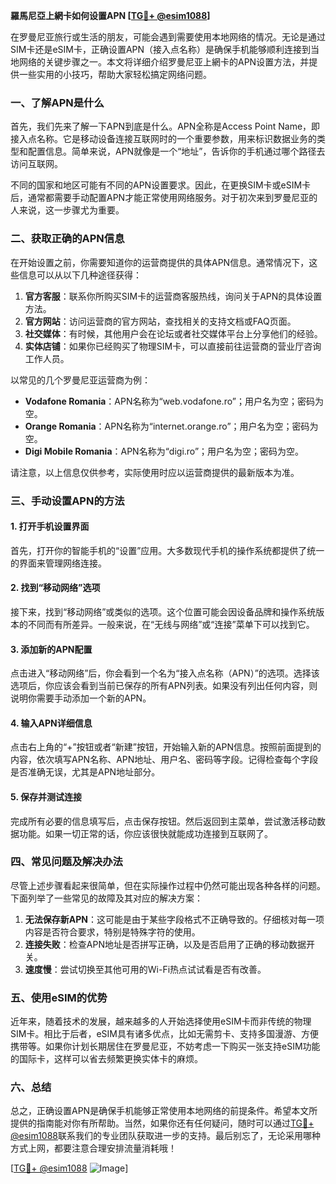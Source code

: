 **羅馬尼亞上網卡如何设置APN [[TG💪+ @esim1088](https://t.me/s/esim1088)]**

在罗曼尼亚旅行或生活的朋友，可能会遇到需要使用本地网络的情况。无论是通过SIM卡还是eSIM卡，正确设置APN（接入点名称）是确保手机能够顺利连接到当地网络的关键步骤之一。本文将详细介绍罗曼尼亚上網卡的APN设置方法，并提供一些实用的小技巧，帮助大家轻松搞定网络问题。

### 一、了解APN是什么

首先，我们先来了解一下APN到底是什么。APN全称是Access Point Name，即接入点名称。它是移动设备连接互联网时的一个重要参数，用来标识数据业务的类型和配置信息。简单来说，APN就像是一个“地址”，告诉你的手机通过哪个路径去访问互联网。

不同的国家和地区可能有不同的APN设置要求。因此，在更换SIM卡或eSIM卡后，通常都需要手动配置APN才能正常使用网络服务。对于初次来到罗曼尼亚的人来说，这一步骤尤为重要。

### 二、获取正确的APN信息

在开始设置之前，你需要知道你的运营商提供的具体APN信息。通常情况下，这些信息可以从以下几种途径获得：

1. **官方客服**：联系你所购买SIM卡的运营商客服热线，询问关于APN的具体设置方法。
2. **官方网站**：访问运营商的官方网站，查找相关的支持文档或FAQ页面。
3. **社交媒体**：有时候，其他用户会在论坛或者社交媒体平台上分享他们的经验。
4. **实体店铺**：如果你已经购买了物理SIM卡，可以直接前往运营商的营业厅咨询工作人员。

以常见的几个罗曼尼亚运营商为例：
- **Vodafone Romania**：APN名称为“web.vodafone.ro”；用户名为空；密码为空。
- **Orange Romania**：APN名称为“internet.orange.ro”；用户名为空；密码为空。
- **Digi Mobile Romania**：APN名称为“digi.ro”；用户名为空；密码为空。

请注意，以上信息仅供参考，实际使用时应以运营商提供的最新版本为准。

### 三、手动设置APN的方法

#### 1. 打开手机设置界面

首先，打开你的智能手机的“设置”应用。大多数现代手机的操作系统都提供了统一的界面来管理网络连接。

#### 2. 找到“移动网络”选项

接下来，找到“移动网络”或类似的选项。这个位置可能会因设备品牌和操作系统版本的不同而有所差异。一般来说，在“无线与网络”或“连接”菜单下可以找到它。

#### 3. 添加新的APN配置

点击进入“移动网络”后，你会看到一个名为“接入点名称（APN）”的选项。选择该选项后，你应该会看到当前已保存的所有APN列表。如果没有列出任何内容，则说明你需要手动添加一个新的APN。

#### 4. 输入APN详细信息

点击右上角的“+”按钮或者“新建”按钮，开始输入新的APN信息。按照前面提到的内容，依次填写APN名称、APN地址、用户名、密码等字段。记得检查每个字段是否准确无误，尤其是APN地址部分。

#### 5. 保存并测试连接

完成所有必要的信息填写后，点击保存按钮。然后返回到主菜单，尝试激活移动数据功能。如果一切正常的话，你应该很快就能成功连接到互联网了。

### 四、常见问题及解决办法

尽管上述步骤看起来很简单，但在实际操作过程中仍然可能出现各种各样的问题。下面列举了一些常见的故障及其对应的解决方案：

1. **无法保存新APN**：这可能是由于某些字段格式不正确导致的。仔细核对每一项内容是否符合要求，特别是特殊字符的使用。
2. **连接失败**：检查APN地址是否拼写正确，以及是否启用了正确的移动数据开关。
3. **速度慢**：尝试切换至其他可用的Wi-Fi热点试试看是否有改善。

### 五、使用eSIM的优势

近年来，随着技术的发展，越来越多的人开始选择使用eSIM卡而非传统的物理SIM卡。相比于后者，eSIM具有诸多优点，比如无需剪卡、支持多国漫游、方便携带等。如果你计划长期居住在罗曼尼亚，不妨考虑一下购买一张支持eSIM功能的国际卡，这样可以省去频繁更换实体卡的麻烦。

### 六、总结

总之，正确设置APN是确保手机能够正常使用本地网络的前提条件。希望本文所提供的指南能对你有所帮助。当然，如果你还有任何疑问，随时可以通过[TG💪+ @esim1088](https://t.me/s/esim1088)联系我们的专业团队获取进一步的支持。最后别忘了，无论采用哪种方式上网，都要注意合理安排流量消耗哦！

[[TG💪+ @esim1088](https://t.me/s/esim1088) ![Image](https://i.postimg.cc/4NQfJmqS/Snipaste-2025-05-13-00-14-12.png)]